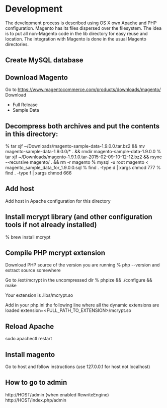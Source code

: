# Development

The development process is described using OS X own Apache and PHP configuration.
Magento has its files dispersed over the filesystem. The idea is to put all
non-Magento code in the lib directory for easy reuse and location.
The integration with Magento is done in the usual Magento directories.

## Create MySQL database

## Download Magento

Go to https://www.magentocommerce.com/products/downloads/magento/
Download
 - Full Release
 - Sample Data

## Decompress both archives and put the contents in this directory:
 % tar xjf ~/Downloads/magento-sample-data-1.9.0.0.tar.bz2 && mv magento-sample-data-1.9.0.0/* . && rmdir magento-sample-data-1.9.0.0
 % tar xjf ~/Downloads/magento-1.9.1.0.tar-2015-02-09-10-12-12.bz2 && rsync --recursive magento/ . && rm -r magento
 % mysql -u root magento < magento_sample_data_for_1.9.0.0.sql
 % find . -type d | xargs chmod 777
 % find . -type f | xargs chmod 666

## Add host
Add host in Apache configuration for this directory

## Install mcrypt library (and other configuration tools if not already installed)
 % brew install mcrypt

## Compile PHP mcrypt extension

Download PHP source of the version you are running
 % php --version
and extract source somewhere

Go to /ext/mcrypt in the uncompressed dir
 % phpize && ./configure && make

Your extension is .libs/mcrypt.so

Add in your php.ini the following line where all the dynamic extensions are loaded
extension=<FULL_PATH_TO_EXTENSION>/mcrypt.so

## Reload Apache
sudo apachectl restart

## Install magento
Go to host and follow instructions (use 127.0.0.1 for host not localhost)

## How to go to admin
http://HOST/admin (when enabled RewriteEngine)
http://HOST/index.php/admin